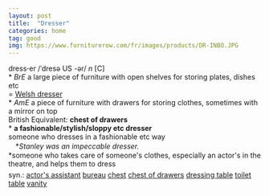 ```yaml
---
layout: post
title:  "Dresser"
categories: home
tag: good
img: https://www.furniturerow.com/fr/images/products/DR-INBO.JPG
---
```

<DIV style="MARGIN: 0px 0px 5px">dress<B>·</B>er /ˈdresə US -ər/ <I>n</I> [C] <BR>* <I>BrE</I> a large piece of furniture with open shelves for storing plates, dishes etc<BR>= <A href="{{ site.baseurl }}/Welsh%20dresser"><U>Welsh dresser</U></A><BR>* <I>AmE</I> a piece of furniture with drawers for storing clothes, sometimes with a mirror on top<BR>British Equivalent: <B>chest of drawers</B><BR>* <B>a fashionable/stylish/sloppy etc dresser</B><BR>someone who dresses in a fashionable etc way<BR>　*<I>Stanley was an impeccable dresser.</I><BR>*someone who takes care of someone's clothes, especially an actor's in the theatre, and helps them to dress</DIV>
<DIV style="MARGIN: 0px 0px 5px">
<DIV style="MARGIN: 4px 0px">syn.: <A href="{{ site.baseurl }}/actor%27s%20assistant"><U>actor's assistant</U></A> <A href="{{ site.baseurl }}/bureau"><U>bureau</U></A> <A href="{{ site.baseurl }}/chest"><U>chest</U></A> <A href="{{ site.baseurl }}/chest%20of%20drawers"><U>chest of drawers</U></A> <A href="{{ site.baseurl }}/dressing%20table"><U>dressing table</U></A> <A href="{{ site.baseurl }}/toilet%20table"><U>toilet table</U></A> <A href="{{ site.baseurl }}/vanity"><U>vanity</U></A></DIV></DIV>
